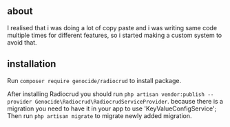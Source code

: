 ## about
I realised that i was doing a lot of copy paste and i was writing same code multiple times for different features, so i started making a custom system to avoid that.
## installation
Run `composer require genocide/radiocrud` to install package.

After installing Radiocrud you should run `php artisan vendor:publish --provider Genocide\Radiocrud\RadiocrudServiceProvider`. because there is a migration you need to have it in your app to use 'KeyValueConfigService';
Then run `php artisan migrate` to migrate newly added migration.
